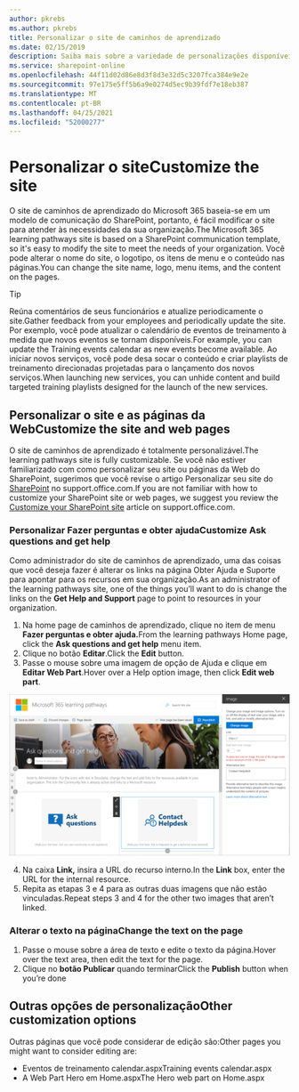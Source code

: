 ```yaml
---
author: pkrebs
ms.author: pkrebs
title: Personalizar o site de caminhos de aprendizado
ms.date: 02/15/2019
description: Saiba mais sobre a variedade de personalizações disponíveis com os caminhos de aprendizado do Microsoft 365
ms.service: sharepoint-online
ms.openlocfilehash: 44f11d02d86e8d3f8d3e32d5c3207fca384e9e2e
ms.sourcegitcommit: 97e175e5ff5b6a9e0274d5ec9b39fdf7e18eb387
ms.translationtype: MT
ms.contentlocale: pt-BR
ms.lasthandoff: 04/25/2021
ms.locfileid: "52000277"
---
```

# <a name="customize-the-site"></a><span data-ttu-id="6355b-103">Personalizar o site</span><span class="sxs-lookup"><span data-stu-id="6355b-103">Customize the site</span></span>

<span data-ttu-id="6355b-104">O site de caminhos de aprendizado do Microsoft 365 baseia-se em um modelo de comunicação do SharePoint, portanto, é fácil modificar o site para atender às necessidades da sua organização.</span><span class="sxs-lookup"><span data-stu-id="6355b-104">The Microsoft 365 learning pathways site is based on a SharePoint communication template, so it's easy to modify the site to meet the needs of your organization.</span></span> <span data-ttu-id="6355b-105">Você pode alterar o nome do site, o logotipo, os itens de menu e o conteúdo nas páginas.</span><span class="sxs-lookup"><span data-stu-id="6355b-105">You can change the site name, logo, menu items, and the content on the pages.</span></span> 

> [!TIP]
> <span data-ttu-id="6355b-106">Reúna comentários de seus funcionários e atualize periodicamente o site.</span><span class="sxs-lookup"><span data-stu-id="6355b-106">Gather feedback from your employees and periodically update the site.</span></span> <span data-ttu-id="6355b-107">Por exemplo, você pode atualizar o calendário de eventos de treinamento à medida que novos eventos se tornam disponíveis.</span><span class="sxs-lookup"><span data-stu-id="6355b-107">For example, you can update the Training events calendar as new events become available.</span></span> <span data-ttu-id="6355b-108">Ao iniciar novos serviços, você pode desa socar o conteúdo e criar playlists de treinamento direcionadas projetadas para o lançamento dos novos serviços.</span><span class="sxs-lookup"><span data-stu-id="6355b-108">When launching new services, you can unhide content and build targeted training playlists designed for the launch of the new services.</span></span> 

## <a name="customize-the-site-and-web-pages"></a><span data-ttu-id="6355b-109">Personalizar o site e as páginas da Web</span><span class="sxs-lookup"><span data-stu-id="6355b-109">Customize the site and web pages</span></span>

<span data-ttu-id="6355b-110">O site de caminhos de aprendizado é totalmente personalizável.</span><span class="sxs-lookup"><span data-stu-id="6355b-110">The learning pathways site is fully customizable.</span></span> <span data-ttu-id="6355b-111">Se você não estiver familiarizado com como personalizar seu site ou páginas da Web do SharePoint, sugerimos que você revise o artigo Personalizar seu site do [SharePoint](https://support.office.com/article/customize-your-sharepoint-site-320b43e5-b047-4fda-8381-f61e8ac7f59b) no support.office.com.</span><span class="sxs-lookup"><span data-stu-id="6355b-111">If you are not familiar with how to customize your SharePoint site or web pages, we suggest you review the [Customize your SharePoint site](https://support.office.com/article/customize-your-sharepoint-site-320b43e5-b047-4fda-8381-f61e8ac7f59b) article on support.office.com.</span></span> 

### <a name="customize-ask-questions-and-get-help"></a><span data-ttu-id="6355b-112">Personalizar Fazer perguntas e obter ajuda</span><span class="sxs-lookup"><span data-stu-id="6355b-112">Customize Ask questions and get help</span></span>

<span data-ttu-id="6355b-113">Como administrador do site de caminhos de aprendizado, uma das coisas que você  deseja fazer é alterar os links na página Obter Ajuda e Suporte para apontar para os recursos em sua organização.</span><span class="sxs-lookup"><span data-stu-id="6355b-113">As an administrator of the learning pathways site, one of the things you’ll want to do is change the links on the **Get Help and Support** page to point to resources in your organization.</span></span> 

1.  <span data-ttu-id="6355b-114">Na home page de caminhos de aprendizado, clique no item de menu **Fazer perguntas e obter ajuda.**</span><span class="sxs-lookup"><span data-stu-id="6355b-114">From the learning pathways Home page, click the **Ask questions and get help** menu item.</span></span>
2.  <span data-ttu-id="6355b-115">Clique no botão **Editar**.</span><span class="sxs-lookup"><span data-stu-id="6355b-115">Click the **Edit** button.</span></span>
3.  <span data-ttu-id="6355b-116">Passe o mouse sobre uma imagem de opção de Ajuda e clique em **Editar Web Part**.</span><span class="sxs-lookup"><span data-stu-id="6355b-116">Hover over a Help option image, then click **Edit web part**.</span></span>

![cg-edithelp.png](media/cg-edithelp.png)

4.  <span data-ttu-id="6355b-118">Na caixa **Link,** insira a URL do recurso interno.</span><span class="sxs-lookup"><span data-stu-id="6355b-118">In the **Link** box, enter the URL for the internal resource.</span></span> 
5.  <span data-ttu-id="6355b-119">Repita as etapas 3 e 4 para as outras duas imagens que não estão vinculadas.</span><span class="sxs-lookup"><span data-stu-id="6355b-119">Repeat steps 3 and 4 for the other two images that aren’t linked.</span></span>

### <a name="change-the-text-on-the-page"></a><span data-ttu-id="6355b-120">Alterar o texto na página</span><span class="sxs-lookup"><span data-stu-id="6355b-120">Change the text on the page</span></span>

1. <span data-ttu-id="6355b-121">Passe o mouse sobre a área de texto e edite o texto da página.</span><span class="sxs-lookup"><span data-stu-id="6355b-121">Hover over the text area, then edit the text for the page.</span></span> 
2. <span data-ttu-id="6355b-122">Clique no **botão Publicar** quando terminar</span><span class="sxs-lookup"><span data-stu-id="6355b-122">Click the **Publish** button when you’re done</span></span>

## <a name="other-customization-options"></a><span data-ttu-id="6355b-123">Outras opções de personalização</span><span class="sxs-lookup"><span data-stu-id="6355b-123">Other customization options</span></span>
<span data-ttu-id="6355b-124">Outras páginas que você pode considerar de edição são:</span><span class="sxs-lookup"><span data-stu-id="6355b-124">Other pages you might want to consider editing are:</span></span>

- <span data-ttu-id="6355b-125">Eventos de treinamento calendar.aspx</span><span class="sxs-lookup"><span data-stu-id="6355b-125">Training events calendar.aspx</span></span>
- <span data-ttu-id="6355b-126">A Web Part Hero em Home.aspx</span><span class="sxs-lookup"><span data-stu-id="6355b-126">The Hero web part on Home.aspx</span></span>

